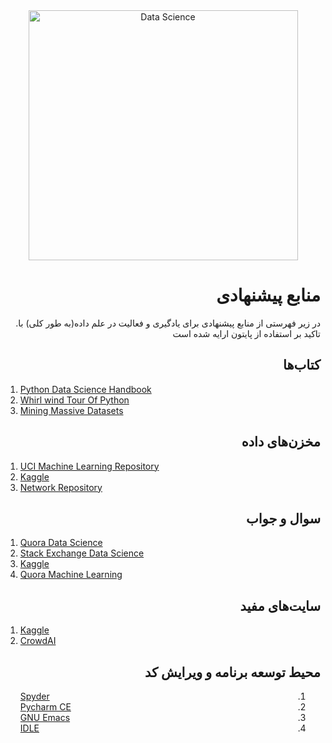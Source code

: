 <div align="center">
  
<img src="http://i.imgur.com/nFXKnl7.png" alt="Data Science" width="431" height="400" />
  

<div align="right">

# منابع پیشنهادی

.در زیر فهرستی از منابع پیشنهادی برای یادگیری و فعالیت در علم داده(به طور کلی) با تاکید بر استفاده از پایتون ارایه شده است

## کتاب‌ها

<div align="left">

1. [Python Data Science Handbook](https://jakevdp.github.io/PythonDataScienceHandbook/)
2. [Whirl wind Tour Of Python](https://jakevdp.github.io/WhirlwindTourOfPython/)
3. [Mining Massive Datasets](http://www.mmds.org)

<div align="right">

## مخزن‌های داده

<div align="left">

1. [UCI Machine Learning Repository](https://archive.ics.uci.edu/ml/datasets.html)
2. [Kaggle](https://www.kaggle.com)
3. [Network Repository](http://networkrepository.com)

<div align="right">

## سوال و جواب

<div align="left">

1. [Quora Data Science](https://www.quora.com/topic/Data-Science)
2. [Stack Exchange Data Science](https://datascience.stackexchange.com)
3. [Kaggle](https://www.kaggle.com)
4. [Quora Machine Learning](https://www.quora.com/topic/Machine-Learning)

<div align="right">

## سایت‌های مفید

<div align="left">

1. [Kaggle](https://www.kaggle.com)
2. [CrowdAI](https://www.crowdai.org)

<div align="right" dir="auto">

## محیط توسعه برنامه و ویرایش کد

<div align="left">

1. [Spyder](https://pythonhosted.org/spyder/)
2. [Pycharm CE](https://www.jetbrains.com/pycharm/download/)
3. [GNU Emacs](https://www.gnu.org/software/emacs/)
4. [IDLE](https://docs.python.org/3/library/idle.html)




